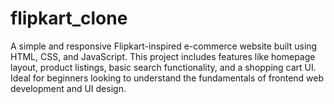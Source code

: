 # flipkart_clone
A simple and responsive Flipkart-inspired e-commerce website built using HTML, CSS, and JavaScript. This project includes features like homepage layout, product listings, basic search functionality, and a shopping cart UI. Ideal for beginners looking to understand the fundamentals of frontend web development and UI design.
